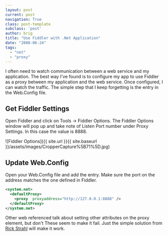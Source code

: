 ```yaml
---
layout: post
current: post
navigation: True
class: post-template
subclass: 'post'
author: brig
title: "Use Fiddler with .Net Application"
date: "2008-06-24"
tags:
  - "net"
  - "proxy"
---
```


I often need to watch communication between a web service and my application. The best way I've found is to configure my app to use Fiddler as a proxy between my application and the web service. Once configured, I can watch the traffic. The simple step that I keep forgetting is the entry in the Web.Config file.

## Get Fiddler Settings

Open Fiddler and click on Tools -> Fiddler Options. The Fiddler Options window will pop up and take note of Listen Port number under Proxy Settings. In this case the value is 8888.

![Fiddler Options]({{ site.url }}{{ site.baseurl }}/assets/images/CropperCapture%5B71%5D.jpg)

## Update Web.Config

Open your Web.Config file and add the entry. Make sure the port on the address matches the one defined in Fiddler.

```xml
<system.net>
  <defaultProxy>
    <proxy  proxyaddress="http://127.0.0.1:8888" />
  </defaultProxy>
</system.net>
```

Other web referenced talk about setting other attributes on the proxy element, but don't These seem to make it fail. Just the simple solution from [Rick Strahl](http://www.west-wind.com/WebLog/posts/277966.aspx) will make it work.
